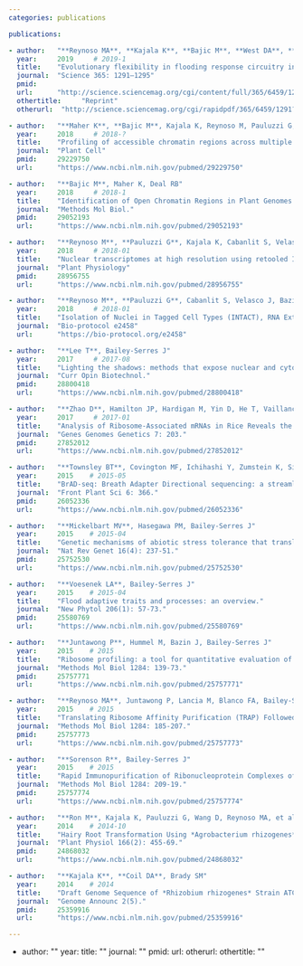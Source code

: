 ```yaml
---
categories: publications

publications:

- author:   "**Reynoso MA**, **Kajala K**, **Bajic M**, **West DA**, **Pauluzzi G**, Yao A, Hatch K, Zumstein K, Woodhouse M, Rodriguez-Medina J, Sinha N, Brady SM, Deal RB, Bailey-Serres J"
  year:     2019     # 2019-1
  title:    "Evolutionary flexibility in flooding response circuitry in angiosperms"
  journal:  "Science 365: 1291–1295"
  pmid:     
  url:      "http://science.sciencemag.org/cgi/content/full/365/6459/1291?ijkey=YBQeBEdW3Mdsc&keytype=ref&siteid=sci"
  othertitle:     "Reprint" 
  otherurl:  "http://science.sciencemag.org/cgi/rapidpdf/365/6459/1291?ijkey=YBQeBEdW3Mdsc&keytype=ref&siteid=sci"

- author:   "**Maher K**, **Bajic M**, Kajala K, Reynoso M, Pauluzzi G, West DA, Zumstein K, Woodhouse M, Bubb K, Dorrity M, Queitsch C, Bailey-Serres J, Sinha N, Brady SM, Deal RB"
  year:     2018     # 2018-?
  title:    "Profiling of accessible chromatin regions across multiple plant species and cell types reveals common gene regulatory principles and new control modules"
  journal:  "Plant Cell"
  pmid:     29229750
  url:      "https://www.ncbi.nlm.nih.gov/pubmed/29229750"

- author:   "**Bajic M**, Maher K, Deal RB"
  year:     2018     # 2018-1
  title:    "Identification of Open Chromatin Regions in Plant Genomes Using ATAC-Seq"
  journal:  "Methods Mol Biol."
  pmid:     29052193
  url:      "https://www.ncbi.nlm.nih.gov/pubmed/29052193"

- author:   "**Reynoso M**, **Pauluzzi G**, Kajala K, Cabanlit S, Velasco J, Bazin J, Deal RB, Sinha N, Brady SM, Bailey-Serres J"
  year:     2018     # 2018-01
  title:    "Nuclear transcriptomes at high resolution using retooled INTACT"
  journal:  "Plant Physiology"
  pmid:     28956755
  url:      "https://www.ncbi.nlm.nih.gov/pubmed/28956755"

- author:   "**Reynoso M**, **Pauluzzi G**, Cabanlit S, Velasco J, Bazin J, Deal RB, Sinha N, Brady SM, Bailey-Serres J, Kajala K"
  year:     2018     # 2018-01
  title:    "Isolation of Nuclei in Tagged Cell Types (INTACT), RNA Extraction and Ribosomal RNA Degradation to Prepare Material for RNA-Seq"
  journal:  "Bio-protocol e2458"
  url:      "https://bio-protocol.org/e2458"

- author:   "**Lee T**, Bailey-Serres J"
  year:     2017     # 2017-08
  title:    "Lighting the shadows: methods that expose nuclear and cytoplasmic gene regulatory control"
  journal:  "Curr Opin Biotechnol."
  pmid:     28800418
  url:      "https://www.ncbi.nlm.nih.gov/pubmed/28800418"

- author:   "**Zhao D**, Hamilton JP, Hardigan M, Yin D, He T, Vaillancourt B, Reynoso M, Pauluzzi G, Funkhouser S, Cui Y, Bailey-Serres J, Jiang J, Buell CR, Jiang N"
  year:     2017     # 2017-01
  title:    "Analysis of Ribosome-Associated mRNAs in Rice Reveals the Importance of Transcript Size and GC Content in Translation"
  journal:  "Genes Genomes Genetics 7: 203."
  pmid:     27852012
  url:      "https://www.ncbi.nlm.nih.gov/pubmed/27852012"

- author:   "**Townsley BT**, Covington MF, Ichihashi Y, Zumstein K, Sinha NR"
  year:     2015    # 2015-05
  title:    "BrAD-seq: Breath Adapter Directional sequencing: a streamlined, ultra-simple and fast library preparation protocol for strand specific mRNA library construction."
  journal:  "Front Plant Sci 6: 366."
  pmid:     26052336
  url:      "https://www.ncbi.nlm.nih.gov/pubmed/26052336"

- author:   "**Mickelbart MV**, Hasegawa PM, Bailey-Serres J"
  year:     2015    # 2015-04
  title:    "Genetic mechanisms of abiotic stress tolerance that translate to crop yield stability."
  journal:  "Nat Rev Genet 16(4): 237-51."
  pmid:     25752530
  url:      "https://www.ncbi.nlm.nih.gov/pubmed/25752530"

- author:   "**Voesenek LA**, Bailey-Serres J"
  year:     2015    # 2015-04
  title:    "Flood adaptive traits and processes: an overview."
  journal:  "New Phytol 206(1): 57-73."
  pmid:     25580769
  url:      "https://www.ncbi.nlm.nih.gov/pubmed/25580769"

- author:   "**Juntawong P**, Hummel M, Bazin J, Bailey-Serres J"
  year:     2015    # 2015
  title:    "Ribosome profiling: a tool for quantitative evaluation of dynamics in mRNA translatio."
  journal:  "Methods Mol Biol 1284: 139-73."
  pmid:     25757771
  url:      "https://www.ncbi.nlm.nih.gov/pubmed/25757771"

- author:   "**Reynoso MA**, Juntawong P, Lancia M, Blanco FA, Bailey-Serres J, et al"
  year:     2015    # 2015
  title:    "Translating Ribosome Affinity Purification (TRAP) Followed by RNA Sequencing Technology (TRAP-SEQ) for Quantitative Assessment of Plant Translatomes."
  journal:  "Methods Mol Biol 1284: 185-207."
  pmid:     25757773
  url:      "https://www.ncbi.nlm.nih.gov/pubmed/25757773"

- author:   "**Sorenson R**, Bailey-Serres J"
  year:     2015    # 2015
  title:    "Rapid Immunopurification of Ribonucleoprotein Complexes of Plants."
  journal:  "Methods Mol Biol 1284: 209-19."
  pmid:     25757774
  url:      "https://www.ncbi.nlm.nih.gov/pubmed/25757774"

- author:   "**Ron M**, Kajala K, Pauluzzi G, Wang D, Reynoso MA, et al."
  year:     2014    # 2014-10
  title:    "Hairy Root Transformation Using *Agrobacterium rhizogenes* as a Tool for Exploring Cell Type-Specific Gene Expression and Function Using Tomato as a Model."
  journal:  "Plant Physiol 166(2): 455-69."
  pmid:     24868032
  url:      "https://www.ncbi.nlm.nih.gov/pubmed/24868032"

- author:   "**Kajala K**, **Coil DA**, Brady SM"
  year:     2014    # 2014
  title:    "Draft Genome Sequence of *Rhizobium rhizogenes* Strain ATCC 15834."
  journal:  "Genome Announc 2(5)."
  pmid:     25359916
  url:      "https://www.ncbi.nlm.nih.gov/pubmed/25359916"

---
```


- author:   ""
  year:
  title:    ""
  journal:  ""
  pmid:
  url: 
  otherurl:
  othertitle: ""
